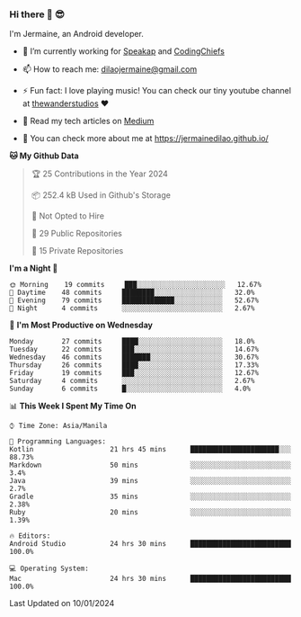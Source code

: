 ### Hi there 👋 😎
I'm Jermaine, an Android developer.

- 🔭 I’m currently working for [Speakap](https://www.speakap.com/) and [CodingChiefs](https://codingchiefs.com/en/)

- 📫 How to reach me: dilaojermaine@gmail.com

- ⚡ Fun fact: I love playing music! You can check our tiny youtube channel at [thewanderstudios](https://www.youtube.com/thewanderstudios) ♥️

- 📖 Read my tech articles on [Medium](https://jermainedilao.medium.com/)

- 👀 You can check more about me at https://jermainedilao.github.io/

<!--
**jermainedilao/jermainedilao** is a ✨ _special_ ✨ repository because its `README.md` (this file) appears on your GitHub profile.

Here are some ideas to get you started:

- 🔭 I’m currently working on ...
- 🌱 I’m currently learning ...
- 👯 I’m looking to collaborate on ...
- 🤔 I’m looking for help with ...
- 💬 Ask me about ...
- 📫 How to reach me: ...
- 😄 Pronouns: ...
- ⚡ Fun fact: ...
-->

<!--START_SECTION:waka-->
**🐱 My Github Data** 

> 🏆 25 Contributions in the Year 2024
 > 
> 📦 252.4 kB Used in Github's Storage 
 > 
> 🚫 Not Opted to Hire
 > 
> 📜 29 Public Repositories 
 > 
> 🔑 15 Private Repositories  
 > 
**I'm a Night 🦉** 

```text
🌞 Morning    19 commits     ███░░░░░░░░░░░░░░░░░░░░░░   12.67% 
🌆 Daytime    48 commits     ████████░░░░░░░░░░░░░░░░░   32.0% 
🌃 Evening    79 commits     █████████████░░░░░░░░░░░░   52.67% 
🌙 Night      4 commits      ░░░░░░░░░░░░░░░░░░░░░░░░░   2.67%

```
📅 **I'm Most Productive on Wednesday** 

```text
Monday       27 commits     ████░░░░░░░░░░░░░░░░░░░░░   18.0% 
Tuesday      22 commits     ███░░░░░░░░░░░░░░░░░░░░░░   14.67% 
Wednesday    46 commits     ███████░░░░░░░░░░░░░░░░░░   30.67% 
Thursday     26 commits     ████░░░░░░░░░░░░░░░░░░░░░   17.33% 
Friday       19 commits     ███░░░░░░░░░░░░░░░░░░░░░░   12.67% 
Saturday     4 commits      ░░░░░░░░░░░░░░░░░░░░░░░░░   2.67% 
Sunday       6 commits      █░░░░░░░░░░░░░░░░░░░░░░░░   4.0%

```


📊 **This Week I Spent My Time On** 

```text
⌚︎ Time Zone: Asia/Manila

💬 Programming Languages: 
Kotlin                   21 hrs 45 mins      ██████████████████████░░░   88.73% 
Markdown                 50 mins             ░░░░░░░░░░░░░░░░░░░░░░░░░   3.4% 
Java                     39 mins             ░░░░░░░░░░░░░░░░░░░░░░░░░   2.7% 
Gradle                   35 mins             ░░░░░░░░░░░░░░░░░░░░░░░░░   2.38% 
Ruby                     20 mins             ░░░░░░░░░░░░░░░░░░░░░░░░░   1.39%

🔥 Editors: 
Android Studio           24 hrs 30 mins      █████████████████████████   100.0%

💻 Operating System: 
Mac                      24 hrs 30 mins      █████████████████████████   100.0%

```


 Last Updated on 10/01/2024
<!--END_SECTION:waka-->

